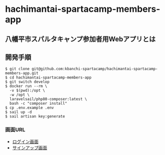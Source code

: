 # hachimantai-spartacamp-members-app

## 八幡平市スパルタキャンプ参加者用Webアプリとは

## 開発手順

```
$ git clone git@github.com:kbanchi-spartacamp/hachimantai-spartacamp-members-app.git
$ cd hachimantai-spartacamp-members-app
$ git switch develop
$ docker run --rm \
  -v $(pwd):/opt \
  -w /opt \
  laravelsail/php80-composer:latest \
  bash -c "composer install"
$ cp .env.example .env
$ sail up -d
$ sail artisan key:generate
```

### 画面URL

* [ログイン画面](http://localhost/login)
* [サインアップ画面](http://localhost/sign-up)

